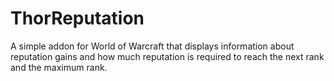# ThorReputation

A simple addon for World of Warcraft that displays information about reputation gains and how much reputation is required to reach the next rank and the maximum rank.
